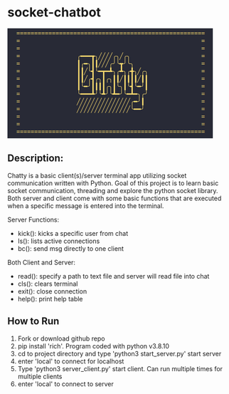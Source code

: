 # socket-chatbot
![](images/chatty.png)

## Description:
Chatty is a basic client(s)/server terminal app utilizing socket communication written with Python. Goal of this project is to learn basic socket communication, threading and explore the python socket library. Both server and client come with some basic functions that are executed when a specific message is entered into the terminal.

Server Functions:
- kick(): kicks a specific user from chat
- ls(): lists active connections
- bc(): send msg directly to one client

Both Client and Server:
- read(): specify a path to text file and server will read file into chat
- cls(): clears terminal
- exit(): close connection
- help(): print help table

## How to Run
1. Fork or download github repo
2. pip install 'rich'. Program coded with python v3.8.10
3. cd to project directory and type 'python3 start_server.py' start server
4. enter 'local' to connect for localhost
5. Type 'python3 server_client.py' start client. Can run multiple times for multiple clients
6. enter 'local' to connect to server


